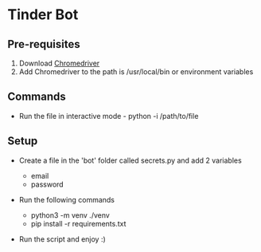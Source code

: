 # Tinder Bot

## Pre-requisites

1. Download [Chromedriver](https://chromedriver.chromium.org/)
2. Add Chromedriver to the path is /usr/local/bin or environment variables

## Commands
- Run the file in interactive mode - python -i /path/to/file

## Setup

- Create a file in the 'bot' folder called secrets.py and add 2 variables
    - email
    - password

- Run the following commands
    - python3 -m venv ./venv
    - pip install -r requirements.txt

- Run the script and enjoy :)
